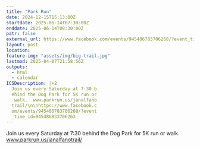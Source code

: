 ```yaml
---
title: "Park Run"
date: 2024-12-15T15:13:00Z
startdate: 2025-06-14T07:30:00Z
enddate: 2025-06-14T08:30:00Z
patr: false
external_url: https://www.facebook.com/events/945486783706268/?event_time_id=945486833706263
layout: post
location: 
feature-img: "assets/img/big-trail.jpg"
lastmod: 2025-04-07T21:58:56Z
outputs:
  - html
  - calendar
ICSDescription: |+2
  Join us every Saturday at 7:30 b  ehind the Dog Park for 5K run or   walk.  www.parkrun.us/janalfano  trail/\n\nhttps://www.facebook.c  om/events/945486783706268/?event  _time_id=945486833706263
---
```


Join us every Saturday at 7&#58;30 behind the Dog Park for 5K run or walk.  www.parkrun.us/janalfanotrail/<br>
  <br>
  
